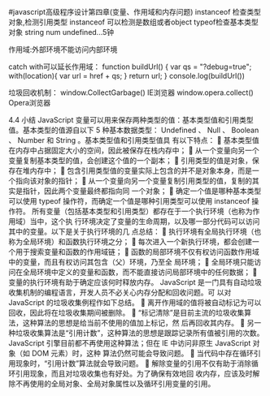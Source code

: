 #javascript高级程序设计第四章(变量、作用域和内存问题)
instanceof 检查类型对象,检测引用类型 instanceof 可以检测是数组或者object
typeof检查基本类型对象 string num undefined...5钟

作用域:外部环境不能访问内部环境

catch with可以延长作用域：
function buildUrl() {
var qs = "?debug=true";
with(location){
var url = href + qs;
}
return url;
}
console.log(buildUrl())

垃圾回收机制：
window.CollectGarbage()  IE浏览器
window.opera.collect()   Opera浏览器




4.4 小结
JavaScript 变量可以用来保存两种类型的值：基本类型值和引用类型值。基本类型的值源自以下 5
种基本数据类型： Undefined 、 Null 、 Boolean 、 Number 和 String 。基本类型值和引用类型值具
有以下特点：
  基本类型值在内存中占据固定大小的空间，因此被保存在栈内存中；
  从一个变量向另一个变量复制基本类型的值，会创建这个值的一个副本；
  引用类型的值是对象，保存在堆内存中；
  包含引用类型值的变量实际上包含的并不是对象本身，而是一个指向该对象的指针；
  从一个变量向另一个变量复制引用类型的值，复制的其实是指针，因此两个变量最终都指向同
一个对象；
  确定一个值是哪种基本类型可以使用 typeof 操作符，而确定一个值是哪种引用类型可以使用
instanceof 操作符。
所有变量（包括基本类型和引用类型）都存在于一个执行环境（也称为作用域）当中，这个执
行环境决定了变量的生命周期，以及哪一部分代码可以访问其中的变量。以下是关于执行环境的几
点总结：
  执行环境有全局执行环境（也称为全局环境）和函数执行环境之分；
  每次进入一个新执行环境，都会创建一个用于搜索变量和函数的作用域链；
  函数的局部环境不仅有权访问函数作用域中的变量，而且有权访问其包含（父）环境，乃至全
局环境；
  全局环境只能访问在全局环境中定义的变量和函数，而不能直接访问局部环境中的任何数据；
  变量的执行环境有助于确定应该何时释放内存。
JavaScript 是一门具有自动垃圾收集机制的编程语言，开发人员不必关心内存分配和回收问题。可
以对 JavaScript 的垃圾收集例程作如下总结。
  离开作用域的值将被自动标记为可以回收，因此将在垃圾收集期间被删除。
  “标记清除”是目前主流的垃圾收集算法，这种算法的思想是给当前不使用的值加上标记，然
后再回收其内存。
  另一种垃圾收集算法是“引用计数”，这种算法的思想是跟踪记录所有值被引用的次数。JavaScript
引擎目前都不再使用这种算法；但在 IE 中访问非原生 JavaScript 对象（如 DOM 元素）时，这种
算法仍然可能会导致问题。
  当代码中存在循环引用现象时，“引用计数”算法就会导致问题。
  解除变量的引用不仅有助于消除循环引用现象，而且对垃圾收集也有好处。为了确保有效地回
收内存，应该及时解除不再使用的全局对象、全局对象属性以及循环引用变量的引用。